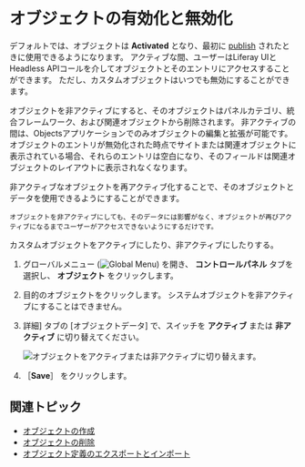 # オブジェクトの有効化と無効化

デフォルトでは、オブジェクトは **Activated** となり、最初に [publish](./creating-objects.md#publishing-object-drafts) されたときに使用できるようになります。 アクティブな間、ユーザーはLiferay UIとHeadless APIコールを介してオブジェクトとそのエントリにアクセスすることができます。 ただし、カスタムオブジェクトはいつでも無効にすることができます。

オブジェクトを非アクティブにすると、そのオブジェクトはパネルカテゴリ、統合フレームワーク、および関連オブジェクトから削除されます。 非アクティブの間は、Objectsアプリケーションでのみオブジェクトの編集と拡張が可能です。 オブジェクトのエントリが無効化された時点でサイトまたは関連オブジェクトに表示されている場合、それらのエントリは空白になり、そのフィールドは関連オブジェクトのレイアウトに表示されなくなります。

非アクティブなオブジェクトを再アクティブ化することで、そのオブジェクトとデータを使用できるようにすることができます。

```{important}
オブジェクトを非アクティブにしても、そのデータには影響がなく、オブジェクトが再びアクティブになるまでユーザーがアクセスできないようにするだけです。
```

カスタムオブジェクトをアクティブにしたり、非アクティブにしたりする。

1. グローバルメニュー (![Global Menu](../../../images/icon-applications-menu.png)) を開き、 **コントロールパネル** タブを選択し、 **オブジェクト** をクリックします。

1. 目的のオブジェクトをクリックします。 システムオブジェクトを非アクティブにすることはできません。

1. 詳細] タブの [オブジェクトデータ] で、スイッチを **アクティブ** または **非アクティブ** に切り替えてください。

   ![オブジェクトをアクティブまたは非アクティブに切り替えます。](./activating-and-deactivating-objects/images/01.png)

1. ［**Save**］ をクリックします。

## 関連トピック

* [オブジェクトの作成](./creating-objects.md)
* [オブジェクトの削除](./deleting-objects.md)
* [オブジェクト定義のエクスポートとインポート](./exporting-and-importing-object-definitions.md)

